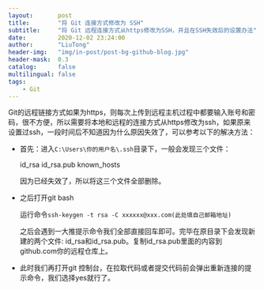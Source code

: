 ```yaml
---
layout:       post
title:        "将 Git 连接方式修改为 SSH"
subtitle:     "将 Git 远程连接方式从https修改为SSH，并且在SSH失效后的设置办法"
date:         2020-12-02 23:24:00
author:       "LiuTong"
header-img:   "img/in-post/post-bg-github-blog.jpg"
header-mask:  0.3
catalog:      false
multilingual: false
tags:
    - Git
---
```


Git的远程链接方式如果为https，则每次上传到远程主机过程中都要输入账号和密码，很不方便，所以需要将本地和远程的连接方式从https修改为ssh，如果原来设置过ssh，一段时间后不知道因为什么原因失效了，可以参考以下的解决方法：

- 首先：进入`C:\Users\你的用户名\.ssh`目录下，一般会发现三个文件：

  id_rsa
  id_rsa.pub
  known_hosts

  因为已经失效了，所以将这三个文件全部删除。

- 之后打开git bash

  运行命令`ssh-keygen -t rsa -C xxxxxx@xxx.com(此处填自己邮箱地址)`    

  之后会遇到一大推提示命令我们全部直接回车即可。完毕在原目录下会发现新建的两个文件: id_rsa和id_rsa.pub。复制id_rsa.pub里面的内容到github.com你的远程仓库上。

- 此时我们再打开git 控制台，在拉取代码或者提交代码前会弹出重新连接的提示命令，我们选择yes就行了。




